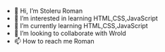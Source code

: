- 👋 Hi, I’m Stoleru Roman
- 👀 I’m interested in learning HTML,CSS,JavaScript
- 🌱 I’m currently learning HTML,CSS,JavaScript
- 💞️ I’m looking to collaborate with Wrold
- 📫 How to reach me Roman

<!---
0000100126648/0000100126648 is a ✨ special ✨ repository because its `README.md` (this file) appears on your GitHub profile.
You can click the Preview link to take a look at your changes.
--->
